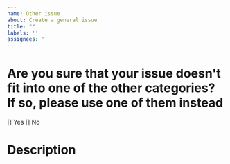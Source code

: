 ```yaml
---
name: Other issue
about: Create a general issue
title: ""
labels: ''
assignees: ''
---
```

# Are you sure that your issue doesn't fit into one of the other categories? If so, please use one of them instead
[] Yes
[] No

# Description
